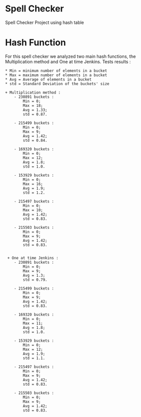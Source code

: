 # Spell Checker
Spell Checker Project using hash table

# Hash Function
 For this spell checker we analyzed two main hash functions, the Multiplication method and One at time Jenkins. Tests results :
    
    * Min = minimum number of elements in a bucket
    * Max = maximum number of elements in a bucket
    * Avg = Average of elements in a bucket
    * std = Standard Deviation of the buckets' size
    
    + Multiplication method :
        - 230891 buckets :
            Min = 0;
            Max = 18;
            Avg = 1.33;
            std = 0.87.
            
        - 215499 buckets :
            Min = 0;
            Max = 9;
            Avg = 1.42;
            std = 0.84.
            
        - 169320 buckets :
            Min = 0;
            Max = 12;
            Avg = 1.8;
            std = 1.0.
            
        - 153929 buckets :
            Min = 0;
            Max = 16;
            Avg = 1.9;
            std = 1.2.
            
        - 215497 buckets :
            Min = 0;
            Max = 10;
            Avg = 1.42;
            std = 0.83.
            
        - 215503 buckets :
            Min = 0;
            Max = 9;
            Avg = 1.42;
            std = 0.83.
            
            
     + One at time Jenkins :
        - 230891 buckets :
            Min = 0;
            Max = 9;
            Avg = 1.3;
            std = 0.79.
            
        - 215499 buckets :
            Min = 0;
            Max = 9;
            Avg = 1.42;
            std = 0.83.
            
        - 169320 buckets :
            Min = 0;
            Max = 11;
            Avg = 1.8;
            std = 1.0.
            
        - 153929 buckets :
            Min = 0;
            Max = 12;
            Avg = 1.9;
            std = 1.1.
            
        - 215497 buckets :
            Min = 0;
            Max = 9;
            Avg = 1.42;
            std = 0.83.
            
        - 215503 buckets :
            Min = 0;
            Max = 9;
            Avg = 1.42;
            std = 0.83.            


